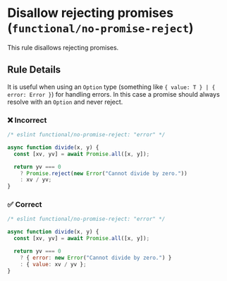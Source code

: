 # Disallow rejecting promises (`functional/no-promise-reject`)

<!-- end auto-generated rule header -->

This rule disallows rejecting promises.

## Rule Details

It is useful when using an `Option` type (something like `{ value: T } | { error: Error }`)
for handling errors. In this case a promise should always resolve with an `Option` and never reject.

### ❌ Incorrect

<!-- eslint-skip -->

```js
/* eslint functional/no-promise-reject: "error" */

async function divide(x, y) {
  const [xv, yv] = await Promise.all([x, y]);

  return yv === 0
    ? Promise.reject(new Error("Cannot divide by zero."))
    : xv / yv;
}
```

### ✅ Correct

```js
/* eslint functional/no-promise-reject: "error" */

async function divide(x, y) {
  const [xv, yv] = await Promise.all([x, y]);

  return yv === 0
    ? { error: new Error("Cannot divide by zero.") }
    : { value: xv / yv };
}
```
